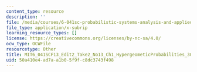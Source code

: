 ```yaml
---
content_type: resource
description: ''
file: /media/courses/6-041sc-probabilistic-systems-analysis-and-applied-probability-fall-2013/50a410e4ad7aa1b05f9fc8dc3743f498_MIT6_041SCF13_Edit2_Take2_No13_Ch1_HypergeometicProbabilities_300k.srt
file_type: application/x-subrip
learning_resource_types: []
license: https://creativecommons.org/licenses/by-nc-sa/4.0/
ocw_type: OCWFile
resourcetype: Other
title: MIT6_041SCF13_Edit2_Take2_No13_Ch1_HypergeometicProbabilities_300k.srt
uid: 50a410e4-ad7a-a1b0-5f9f-c8dc3743f498
---
```

